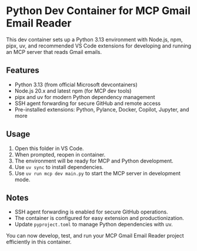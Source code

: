 # Python Dev Container for MCP Gmail Email Reader

This dev container sets up a Python 3.13 environment with Node.js, npm, pipx, uv, and recommended VS Code extensions for developing and running an MCP server that reads Gmail emails.

## Features
- Python 3.13 (from official Microsoft devcontainers)
- Node.js 20.x and latest npm (for MCP dev tools)
- pipx and uv for modern Python dependency management
- SSH agent forwarding for secure GitHub and remote access
- Pre-installed extensions: Python, Pylance, Docker, Copilot, Jupyter, and more

## Usage
1. Open this folder in VS Code.
2. When prompted, reopen in container.
3. The environment will be ready for MCP and Python development.
4. Use `uv sync` to install dependencies.
5. Use `uv run mcp dev main.py` to start the MCP server in development mode.

## Notes
- SSH agent forwarding is enabled for secure GitHub operations.
- The container is configured for easy extension and productionization.
- Update `pyproject.toml` to manage Python dependencies with uv.

You can now develop, test, and run your MCP Gmail Email Reader project efficiently in this container.
